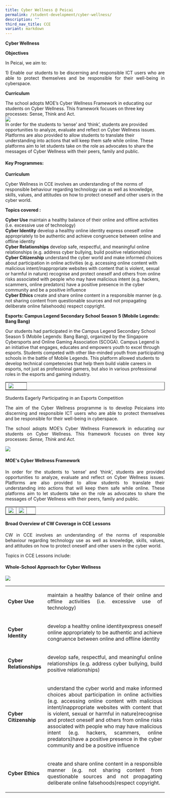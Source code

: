 ```yaml
---
title: Cyber Wellness @ Peicai
permalink: /student-development/cyber-wellness/
description: ""
third_nav_title: CCE
variant: markdown
---
```

<p><b>Cyber Wellness </b></p>
<p><b>Objectives</b></p>
In Peicai, we aim to:
<p></p><p align="justify">1)	Enable our students to be discerning and responsible ICT users who are able to protect themselves and be responsible for their well-being in cyberspace. </p>
	<b>Curriculum</b>
	<p>The school adopts MOE’s Cyber Wellness Framework in educating our students on Cyber Wellness. This framework focuses on three key processes: Sense, Think and Act.<br>
	<img src="/images/CyberWellness.png"><br>
	In order for the students to ‘sense’ and ‘think’, students are provided opportunities to analyze, evaluate and reflect on Cyber Wellness issues. Platforms are also provided to allow students to translate their understanding into actions that will keep them safe while online. These platforms aim to let students take on the role as advocates to share the messages of Cyber Wellness with their peers, family and public.</p>
<b><h4>Key Programmes:</h4></b>
	<b>Curriculum</b>
	<p>Cyber Wellness in CCE involves an understanding of the norms of responsible behaviour regarding technology use as well as knowledge, skills, values, and attitudes on how to protect oneself and other users in the cyber world.</p>
	<b>Topics covered : </b>
	<p><b>Cyber Use</b> maintain a healthy balance of their online and offline activities (i.e. excessive use of technology)<br>
		<b>Cyber Identity</b> develop a healthy online identity express oneself online appropriately to be authentic and achieve congruence between online and offline identity<br>
	<b>Cyber Relationships</b> develop safe, respectful, and meaningful online relationships (e.g. address cyber bullying, build positive relationships)<br>
<b>Cyber Citizenship</b> understand the cyber world and make informed choices about participation in online activities (e.g. accessing online content with malicious intent/inappropriate websites with content that is violent, sexual or harmful in nature) recognise and protect oneself and others from online risks associated with people who may have malicious intent (e.g. hackers, scammers, online predators) have a positive presence in the cyber community and be a positive influence<br>
	<b>Cyber Ethics </b> create and share online content in a responsible manner (e.g. not sharing content from questionable sources and not propagating deliberate online falsehoods) respect copyright.<br>
</p><p><b>Esports: Campus Legend Secondary School Season 5 (Mobile Legends: Bang Bang)</b></p>
Our students had participated in the Campus Legend Secondary School Season 5 (Mobile Legends: Bang Bang), organized by the Singapore Cybersports and Online Gaming Association (SCOGA). Campus Legend is an initiative that engages, educates and empowers youth to excel through esports. Students competed with other like-minded youth from participating schools in the battle of Mobile Legends. This platform allowed students to develop technical competencies that help them build viable careers in esports, not just as professional gamers, but also in various professional roles in the esports and gaming industry.
<table style="border-collapse: collapse; width: 100%;" border="1">
<tbody>
<tr>
<td style="width: 50%;"><img src="/images/esports.jpg"></td>
</tr>
</tbody>
</table>
Students Eagerly Participating in an Esports Competition











<p></p><p align="justify">The aim of the Cyber Wellness programme is to develop Peicaians into discerning and responsible ICT users who are able to protect themselves and be responsible for their well-being in cyberspace.</p>
<p></p><p align="justify">The school adopts MOE’s Cyber Wellness Framework in educating our students on Cyber Wellness. This framework focuses on three key processes: <em>Sense, Think</em>&nbsp;and&nbsp;<em>Act</em>.</p>
<img src="/images/CyberWellness.png">
<h4><strong>MOE's Cyber Wellness Framework</strong></h4>
<p></p><p align="justify">In order for the students to ‘sense’ and ‘think’, students are provided opportunities to analyze, evaluate and reflect on Cyber Wellness issues. Platforms are also provided to allow students to translate their understanding into actions that will keep them safe while online. These platforms aim to let students take on the role as advocates to share the messages of Cyber Wellness with their peers, family and public.&nbsp;</p>
<table style="border-collapse: collapse; width: 100%;" border="1">
<tbody>
<tr>
<td style="width: 35%;"><img src="/images/cw1.png"></td>
<td style="width: 35%;"><img src="/images/cw2.png"></td>
<td style="width: 30%;"> </td>
</tr>
</tbody>
</table>
<h4><strong>Broad Overview of CW Coverage in CCE Lessons</strong></h4>
<p></p><p align="justify">CW in CCE involves an understanding of the norms of responsible behaviour regarding technology use as well as knowledge, skills, values, and attitudes on how to protect oneself and other users in the cyber world.&nbsp;</p>
<p>Topics in CCE Lessons include:</p>
<h4><strong>Whole-School Approach for Cyber Wellness</strong></h4>
<img src="/images/cw3.png">
<table>
<tbody>
<tr>
	<td><b>Cyber Use</b></td>
<td><p align="justify">maintain a healthy balance of their online and offline activities (i.e. excessive use of technology)
</p></td></tr><tr>
	<td><b>Cyber Identity</b></td>
<td><p align="justify">develop a healthy online identityexpress oneself online appropriately to be authentic and achieve congruence between online and offline identity
</p></td></tr><tr>
	<td><b>Cyber Relationships</b></td>
<td><p align="justify">develop safe, respectful, and meaningful online relationships (e.g. address cyber bullying, build positive relationships)
</p></td></tr><tr>
<td><b>Cyber Citizenship</b></td>
<td><p align="justify">understand the cyber world and make informed choices about participation in online activities (e.g. accessing online content with malicious intent/inappropriate websites with content that is violent, sexual or harmful in nature)recognise and protect oneself and others from online risks associated with people who may have malicious intent (e.g. hackers, scammers, online predators)have a positive presence in the cyber community and be a positive influence
</p></td></tr><tr>
	<td><b>Cyber Ethics</b></td>
<td><p align="justify">create and share online content in a responsible manner (e.g. not sharing content from questionable sources and not propagating deliberate online falsehoods)respect copyright.</p></td></tr></tbody></table>